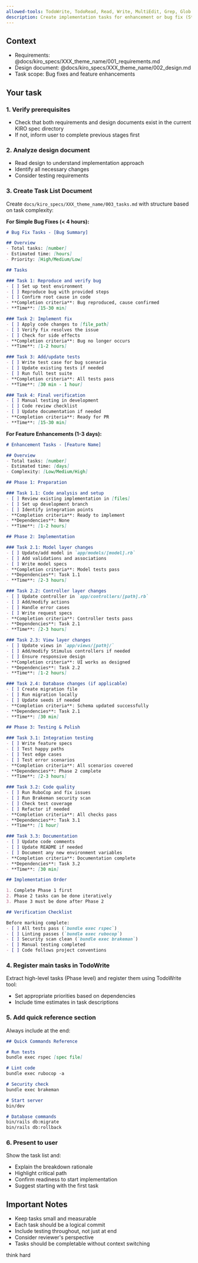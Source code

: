 ```yaml
---
allowed-tools: TodoWrite, TodoRead, Read, Write, MultiEdit, Grep, Glob
description: Create implementation tasks for enhancement or bug fix (Stage 3 of Spec-Driven Development)
---
```


## Context

- Requirements: @docs/kiro_specs/XXX_theme_name/001_requirements.md
- Design document: @docs/kiro_specs/XXX_theme_name/002_design.md
- Task scope: Bug fixes and feature enhancements

## Your task

### 1. Verify prerequisites

- Check that both requirements and design documents exist in the current KIRO spec directory
- If not, inform user to complete previous stages first

### 2. Analyze design document

- Read design to understand implementation approach
- Identify all necessary changes
- Consider testing requirements

### 3. Create Task List Document

Create `docs/kiro_specs/XXX_theme_name/003_tasks.md` with structure based on task complexity:

**For Simple Bug Fixes (< 4 hours):**
```markdown
# Bug Fix Tasks - [Bug Summary]

## Overview
- Total tasks: [number]
- Estimated time: [hours]
- Priority: [High/Medium/Low]

## Tasks

### Task 1: Reproduce and verify bug
- [ ] Set up test environment
- [ ] Reproduce bug with provided steps
- [ ] Confirm root cause in code
- **Completion criteria**: Bug reproduced, cause confirmed
- **Time**: [15-30 min]

### Task 2: Implement fix
- [ ] Apply code changes to [file_path]
- [ ] Verify fix resolves the issue
- [ ] Check for side effects
- **Completion criteria**: Bug no longer occurs
- **Time**: [1-2 hours]

### Task 3: Add/update tests
- [ ] Write test case for bug scenario
- [ ] Update existing tests if needed
- [ ] Run full test suite
- **Completion criteria**: All tests pass
- **Time**: [30 min - 1 hour]

### Task 4: Final verification
- [ ] Manual testing in development
- [ ] Code review checklist
- [ ] Update documentation if needed
- **Completion criteria**: Ready for PR
- **Time**: [15-30 min]
```

**For Feature Enhancements (1-3 days):**
```markdown
# Enhancement Tasks - [Feature Name]

## Overview
- Total tasks: [number]
- Estimated time: [days]
- Complexity: [Low/Medium/High]

## Phase 1: Preparation

### Task 1.1: Code analysis and setup
- [ ] Review existing implementation in [files]
- [ ] Set up development branch
- [ ] Identify integration points
- **Completion criteria**: Ready to implement
- **Dependencies**: None
- **Time**: [1-2 hours]

## Phase 2: Implementation

### Task 2.1: Model layer changes
- [ ] Update/add model in `app/models/[model].rb`
- [ ] Add validations and associations
- [ ] Write model specs
- **Completion criteria**: Model tests pass
- **Dependencies**: Task 1.1
- **Time**: [2-3 hours]

### Task 2.2: Controller layer changes
- [ ] Update controller in `app/controllers/[path].rb`
- [ ] Add/modify actions
- [ ] Handle error cases
- [ ] Write request specs
- **Completion criteria**: Controller tests pass
- **Dependencies**: Task 2.1
- **Time**: [2-3 hours]

### Task 2.3: View layer changes
- [ ] Update views in `app/views/[path]/`
- [ ] Add/modify Stimulus controllers if needed
- [ ] Ensure responsive design
- **Completion criteria**: UI works as designed
- **Dependencies**: Task 2.2
- **Time**: [1-2 hours]

### Task 2.4: Database changes (if applicable)
- [ ] Create migration file
- [ ] Run migration locally
- [ ] Update seeds if needed
- **Completion criteria**: Schema updated successfully
- **Dependencies**: Task 2.1
- **Time**: [30 min]

## Phase 3: Testing & Polish

### Task 3.1: Integration testing
- [ ] Write feature specs
- [ ] Test happy paths
- [ ] Test edge cases
- [ ] Test error scenarios
- **Completion criteria**: All scenarios covered
- **Dependencies**: Phase 2 complete
- **Time**: [2-3 hours]

### Task 3.2: Code quality
- [ ] Run RuboCop and fix issues
- [ ] Run Brakeman security scan
- [ ] Check test coverage
- [ ] Refactor if needed
- **Completion criteria**: All checks pass
- **Dependencies**: Task 3.1
- **Time**: [1 hour]

### Task 3.3: Documentation
- [ ] Update code comments
- [ ] Update README if needed
- [ ] Document any new environment variables
- **Completion criteria**: Documentation complete
- **Dependencies**: Task 3.2
- **Time**: [30 min]

## Implementation Order

1. Complete Phase 1 first
2. Phase 2 tasks can be done iteratively
3. Phase 3 must be done after Phase 2

## Verification Checklist

Before marking complete:
- [ ] All tests pass (`bundle exec rspec`)
- [ ] Linting passes (`bundle exec rubocop`)
- [ ] Security scan clean (`bundle exec brakeman`)
- [ ] Manual testing completed
- [ ] Code follows project conventions
```

### 4. Register main tasks in TodoWrite

Extract high-level tasks (Phase level) and register them using TodoWrite tool:
- Set appropriate priorities based on dependencies
- Include time estimates in task descriptions

### 5. Add quick reference section

Always include at the end:
```markdown
## Quick Commands Reference

# Run tests
bundle exec rspec [spec file]

# Lint code
bundle exec rubocop -a

# Security check
bundle exec brakeman

# Start server
bin/dev

# Database commands
bin/rails db:migrate
bin/rails db:rollback
```

### 6. Present to user

Show the task list and:
- Explain the breakdown rationale
- Highlight critical path
- Confirm readiness to start implementation
- Suggest starting with the first task

## Important Notes

- Keep tasks small and measurable
- Each task should be a logical commit
- Include testing throughout, not just at end
- Consider reviewer's perspective
- Tasks should be completable without context switching

think hard